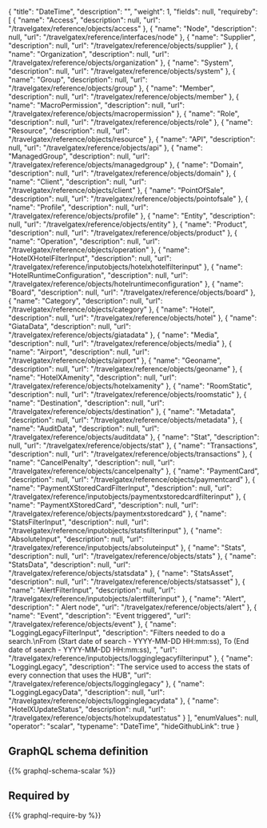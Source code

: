 {
  "title": "DateTime",
  "description": "",
  "weight": 1,
  "fields": null,
  "requireby": [
    {
      "name": "Access",
      "description": null,
      "url": "/travelgatex/reference/objects/access"
    },
    {
      "name": "Node",
      "description": null,
      "url": "/travelgatex/reference/interfaces/node"
    },
    {
      "name": "Supplier",
      "description": null,
      "url": "/travelgatex/reference/objects/supplier"
    },
    {
      "name": "Organization",
      "description": null,
      "url": "/travelgatex/reference/objects/organization"
    },
    {
      "name": "System",
      "description": null,
      "url": "/travelgatex/reference/objects/system"
    },
    {
      "name": "Group",
      "description": null,
      "url": "/travelgatex/reference/objects/group"
    },
    {
      "name": "Member",
      "description": null,
      "url": "/travelgatex/reference/objects/member"
    },
    {
      "name": "MacroPermission",
      "description": null,
      "url": "/travelgatex/reference/objects/macropermission"
    },
    {
      "name": "Role",
      "description": null,
      "url": "/travelgatex/reference/objects/role"
    },
    {
      "name": "Resource",
      "description": null,
      "url": "/travelgatex/reference/objects/resource"
    },
    {
      "name": "API",
      "description": null,
      "url": "/travelgatex/reference/objects/api"
    },
    {
      "name": "ManagedGroup",
      "description": null,
      "url": "/travelgatex/reference/objects/managedgroup"
    },
    {
      "name": "Domain",
      "description": null,
      "url": "/travelgatex/reference/objects/domain"
    },
    {
      "name": "Client",
      "description": null,
      "url": "/travelgatex/reference/objects/client"
    },
    {
      "name": "PointOfSale",
      "description": null,
      "url": "/travelgatex/reference/objects/pointofsale"
    },
    {
      "name": "Profile",
      "description": null,
      "url": "/travelgatex/reference/objects/profile"
    },
    {
      "name": "Entity",
      "description": null,
      "url": "/travelgatex/reference/objects/entity"
    },
    {
      "name": "Product",
      "description": null,
      "url": "/travelgatex/reference/objects/product"
    },
    {
      "name": "Operation",
      "description": null,
      "url": "/travelgatex/reference/objects/operation"
    },
    {
      "name": "HotelXHotelFilterInput",
      "description": null,
      "url": "/travelgatex/reference/inputobjects/hotelxhotelfilterinput"
    },
    {
      "name": "HotelRuntimeConfiguration",
      "description": null,
      "url": "/travelgatex/reference/objects/hotelruntimeconfiguration"
    },
    {
      "name": "Board",
      "description": null,
      "url": "/travelgatex/reference/objects/board"
    },
    {
      "name": "Category",
      "description": null,
      "url": "/travelgatex/reference/objects/category"
    },
    {
      "name": "Hotel",
      "description": null,
      "url": "/travelgatex/reference/objects/hotel"
    },
    {
      "name": "GiataData",
      "description": null,
      "url": "/travelgatex/reference/objects/giatadata"
    },
    {
      "name": "Media",
      "description": null,
      "url": "/travelgatex/reference/objects/media"
    },
    {
      "name": "Airport",
      "description": null,
      "url": "/travelgatex/reference/objects/airport"
    },
    {
      "name": "Geoname",
      "description": null,
      "url": "/travelgatex/reference/objects/geoname"
    },
    {
      "name": "HotelXAmenity",
      "description": null,
      "url": "/travelgatex/reference/objects/hotelxamenity"
    },
    {
      "name": "RoomStatic",
      "description": null,
      "url": "/travelgatex/reference/objects/roomstatic"
    },
    {
      "name": "Destination",
      "description": null,
      "url": "/travelgatex/reference/objects/destination"
    },
    {
      "name": "Metadata",
      "description": null,
      "url": "/travelgatex/reference/objects/metadata"
    },
    {
      "name": "AuditData",
      "description": null,
      "url": "/travelgatex/reference/objects/auditdata"
    },
    {
      "name": "Stat",
      "description": null,
      "url": "/travelgatex/reference/objects/stat"
    },
    {
      "name": "Transactions",
      "description": null,
      "url": "/travelgatex/reference/objects/transactions"
    },
    {
      "name": "CancelPenalty",
      "description": null,
      "url": "/travelgatex/reference/objects/cancelpenalty"
    },
    {
      "name": "PaymentCard",
      "description": null,
      "url": "/travelgatex/reference/objects/paymentcard"
    },
    {
      "name": "PaymentXStoredCardFilterInput",
      "description": null,
      "url": "/travelgatex/reference/inputobjects/paymentxstoredcardfilterinput"
    },
    {
      "name": "PaymentXStoredCard",
      "description": null,
      "url": "/travelgatex/reference/objects/paymentxstoredcard"
    },
    {
      "name": "StatsFilterInput",
      "description": null,
      "url": "/travelgatex/reference/inputobjects/statsfilterinput"
    },
    {
      "name": "AbsoluteInput",
      "description": null,
      "url": "/travelgatex/reference/inputobjects/absoluteinput"
    },
    {
      "name": "Stats",
      "description": null,
      "url": "/travelgatex/reference/objects/stats"
    },
    {
      "name": "StatsData",
      "description": null,
      "url": "/travelgatex/reference/objects/statsdata"
    },
    {
      "name": "StatsAsset",
      "description": null,
      "url": "/travelgatex/reference/objects/statsasset"
    },
    {
      "name": "AlertFilterInput",
      "description": null,
      "url": "/travelgatex/reference/inputobjects/alertfilterinput"
    },
    {
      "name": "Alert",
      "description": " Alert node",
      "url": "/travelgatex/reference/objects/alert"
    },
    {
      "name": "Event",
      "description": "Event triggered",
      "url": "/travelgatex/reference/objects/event"
    },
    {
      "name": "LoggingLegacyFilterInput",
      "description": "Filters needed to do a search.\nFrom (Start date of search - YYYY-MM-DD HH:mm:ss), To (End date of search - YYYY-MM-DD HH:mm:ss), ",
      "url": "/travelgatex/reference/inputobjects/logginglegacyfilterinput"
    },
    {
      "name": "LoggingLegacy",
      "description": "The service used to access the stats of every connection that uses the HUB",
      "url": "/travelgatex/reference/objects/logginglegacy"
    },
    {
      "name": "LoggingLegacyData",
      "description": null,
      "url": "/travelgatex/reference/objects/logginglegacydata"
    },
    {
      "name": "HotelXUpdateStatus",
      "description": null,
      "url": "/travelgatex/reference/objects/hotelxupdatestatus"
    }
  ],
  "enumValues": null,
  "operator": "scalar",
  "typename": "DateTime",
  "hideGithubLink": true
}
## GraphQL schema definition

{{% graphql-schema-scalar %}}

## Required by

{{% graphql-require-by %}}
